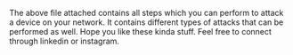 The above file attached contains all steps which you can perform to attack a device on your network.
It contains different types of attacks that can be performed as well.
Hope you like these kinda stuff.
Feel free to connect through linkedin or instagram.
